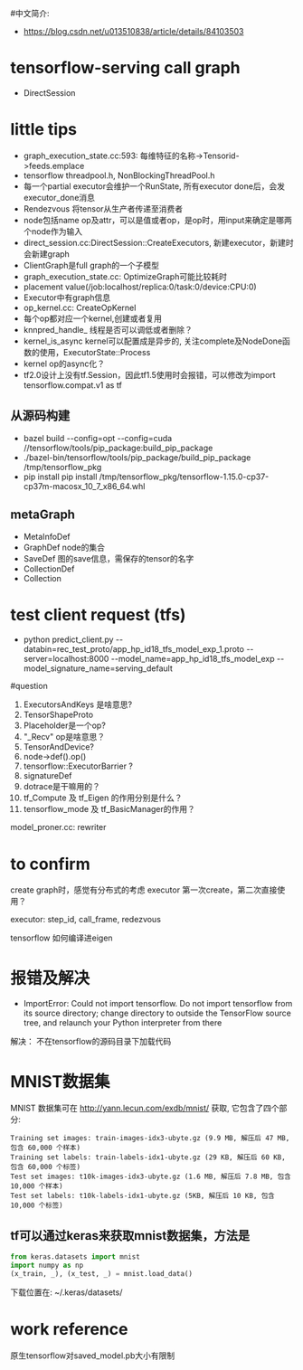 #中文简介:
* https://blog.csdn.net/u013510838/article/details/84103503
# tensorflow-serving call graph
* DirectSession

# little tips
* graph_execution_state.cc:593:  每维特征的名称->Tensorid->feeds.emplace
* tensorflow threadpool.h, NonBlockingThreadPool.h
* 每一个partial executor会维护一个RunState, 所有executor done后，会发executor_done消息
* Rendezvous 将tensor从生产者传递至消费者
* node包括name op及attr，可以是值或者op，是op时，用input来确定是哪两个node作为输入
* direct_session.cc:DirectSession::CreateExecutors, 新建executor，新建时会新建graph
* ClientGraph是full graph的一个子模型
* graph_execution_state.cc: OptimizeGraph可能比较耗时
* placement value(/job:localhost/replica:0/task:0/device:CPU:0)
* Executor中有graph信息
* op_kernel.cc: CreateOpKernel
* 每个op都对应一个kernel,创建或者复用
* knnpred_handle_ 线程是否可以调低或者删除？
* kernel_is_async kernel可以配置成是异步的, 关注complete及NodeDone函数的使用，ExecutorState::Process
* kernel op的async化？
* tf2.0设计上没有tf.Session，因此tf1.5使用时会报错，可以修改为import tensorflow.compat.v1 as tf



## 从源码构建
* bazel build --config=opt --config=cuda //tensorflow/tools/pip_package:build_pip_package
* ./bazel-bin/tensorflow/tools/pip_package/build_pip_package /tmp/tensorflow_pkg
* pip install pip install /tmp/tensorflow_pkg/tensorflow-1.15.0-cp37-cp37m-macosx_10_7_x86_64.whl




## metaGraph
* MetaInfoDef
* GraphDef node的集合
* SaveDef 图的save信息，需保存的tensor的名字
* CollectionDef 
* Collection

# test client request (tfs)
* python predict_client.py --databin=rec_test_proto/app_hp_id18_tfs_model_exp_1.proto --server=localhost:8000 --model_name=app_hp_id18_tfs_model_exp --model_signature_name=serving_default




#question
1. ExecutorsAndKeys 是啥意思?
1. TensorShapeProto
1. Placeholder是一个op?
1. "_Recv" op是啥意思？
1. TensorAndDevice?
1. node->def().op()
1. tensorflow::ExecutorBarrier ?
1. signatureDef
1. dotrace是干嘛用的？
1. tf_Compute 及 tf_Eigen 的作用分别是什么？
2. tensorflow_mode 及 tf_BasicManager的作用？

model_proner.cc:
rewriter



# to confirm
create graph时，感觉有分布式的考虑
executor 第一次create，第二次直接使用？

executor: step_id, call_frame, redezvous

tensorflow 如何编译进eigen

# 报错及解决

* ImportError: Could not import tensorflow. Do not import tensorflow from its source directory; change directory to outside the TensorFlow source tree, and relaunch your Python interpreter from there

解决： 不在tensorflow的源码目录下加载代码

# MNIST数据集
MNIST 数据集可在 http://yann.lecun.com/exdb/mnist/ 获取, 它包含了四个部分:

    Training set images: train-images-idx3-ubyte.gz (9.9 MB, 解压后 47 MB, 包含 60,000 个样本)
    Training set labels: train-labels-idx1-ubyte.gz (29 KB, 解压后 60 KB, 包含 60,000 个标签)
    Test set images: t10k-images-idx3-ubyte.gz (1.6 MB, 解压后 7.8 MB, 包含 10,000 个样本)
    Test set labels: t10k-labels-idx1-ubyte.gz (5KB, 解压后 10 KB, 包含 10,000 个标签)

## tf可以通过keras来获取mnist数据集，方法是

```python
from keras.datasets import mnist
import numpy as np
(x_train, _), (x_test, _) = mnist.load_data()
```



下载位置在: ~/.keras/datasets/


# work reference
原生tensorflow对saved_model.pb大小有限制





